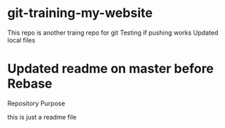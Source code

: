# git-training-my-website
This repo is another traing repo for git
Testing if pushing works
Updated local files
# Updated readme on master before Rebase
Repository Purpose

this is just a readme file

